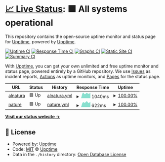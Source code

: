 # [📈 Live Status](https://upptime.github.io/upptime): <!--live status--> **🟩 All systems operational**

This repository contains the open-source uptime monitor and status page for [Upptime](https://upptime.js.org), powered by [Upptime](https://github.com/upptime/upptime).

[![Uptime CI](https://github.com/upptime/upptime/workflows/Uptime%20CI/badge.svg)](https://github.com/upptime/upptime/actions?query=workflow%3A%22Uptime+CI%22)
[![Response Time CI](https://github.com/upptime/upptime/workflows/Response%20Time%20CI/badge.svg)](https://github.com/upptime/upptime/actions?query=workflow%3A%22Response+Time+CI%22)
[![Graphs CI](https://github.com/upptime/upptime/workflows/Graphs%20CI/badge.svg)](https://github.com/upptime/upptime/actions?query=workflow%3A%22Graphs+CI%22)
[![Static Site CI](https://github.com/upptime/upptime/workflows/Static%20Site%20CI/badge.svg)](https://github.com/upptime/upptime/actions?query=workflow%3A%22Static+Site+CI%22)
[![Summary CI](https://github.com/upptime/upptime/workflows/Summary%20CI/badge.svg)](https://github.com/upptime/upptime/actions?query=workflow%3A%22Summary+CI%22)

With [Upptime](https://upptime.js.org), you can get your own unlimited and free uptime monitor and status page, powered entirely by a GitHub repository. We use [Issues](https://github.com/upptime/upptime/issues) as incident reports, [Actions](https://github.com/upptime/upptime/actions) as uptime monitors, and [Pages](https://upptime.github.io/upptime) for the status page.

<!--start: status pages-->
<!-- This summary is generated by Upptime (https://github.com/upptime/upptime) -->
<!-- Do not edit this manually, your changes will be overwritten -->
<!-- prettier-ignore -->
| URL | Status | History | Response Time | Uptime |
| --- | ------ | ------- | ------------- | ------ |
| <img alt="" src="https://icons.duckduckgo.com/ip3/www.alnatura.ch.ico" height="13"> [alnatura](https://www.alnatura.ch/) | 🟩 Up | [alnatura.yml](https://github.com/ASchmidt1024/uptime-m/commits/HEAD/history/alnatura.yml) | <details><summary><img alt="Response time graph" src="./graphs/alnatura/response-time-week.png" height="20"> 1040ms</summary><br><a href="https://upptime.github.io/upptime/history/alnatura"><img alt="Response time 1040" src="https://img.shields.io/endpoint?url=https%3A%2F%2Fraw.githubusercontent.com%2FASchmidt1024%2Fuptime-m%2FHEAD%2Fapi%2Falnatura%2Fresponse-time.json"></a><br><a href="https://upptime.github.io/upptime/history/alnatura"><img alt="24-hour response time 1040" src="https://img.shields.io/endpoint?url=https%3A%2F%2Fraw.githubusercontent.com%2FASchmidt1024%2Fuptime-m%2FHEAD%2Fapi%2Falnatura%2Fresponse-time-day.json"></a><br><a href="https://upptime.github.io/upptime/history/alnatura"><img alt="7-day response time 1040" src="https://img.shields.io/endpoint?url=https%3A%2F%2Fraw.githubusercontent.com%2FASchmidt1024%2Fuptime-m%2FHEAD%2Fapi%2Falnatura%2Fresponse-time-week.json"></a><br><a href="https://upptime.github.io/upptime/history/alnatura"><img alt="30-day response time 1040" src="https://img.shields.io/endpoint?url=https%3A%2F%2Fraw.githubusercontent.com%2FASchmidt1024%2Fuptime-m%2FHEAD%2Fapi%2Falnatura%2Fresponse-time-month.json"></a><br><a href="https://upptime.github.io/upptime/history/alnatura"><img alt="1-year response time 1040" src="https://img.shields.io/endpoint?url=https%3A%2F%2Fraw.githubusercontent.com%2FASchmidt1024%2Fuptime-m%2FHEAD%2Fapi%2Falnatura%2Fresponse-time-year.json"></a></details> | <details><summary><a href="https://upptime.github.io/upptime/history/alnatura">100.00%</a></summary><a href="https://upptime.github.io/upptime/history/alnatura"><img alt="All-time uptime 100.00%" src="https://img.shields.io/endpoint?url=https%3A%2F%2Fraw.githubusercontent.com%2FASchmidt1024%2Fuptime-m%2FHEAD%2Fapi%2Falnatura%2Fuptime.json"></a><br><a href="https://upptime.github.io/upptime/history/alnatura"><img alt="24-hour uptime 100.00%" src="https://img.shields.io/endpoint?url=https%3A%2F%2Fraw.githubusercontent.com%2FASchmidt1024%2Fuptime-m%2FHEAD%2Fapi%2Falnatura%2Fuptime-day.json"></a><br><a href="https://upptime.github.io/upptime/history/alnatura"><img alt="7-day uptime 100.00%" src="https://img.shields.io/endpoint?url=https%3A%2F%2Fraw.githubusercontent.com%2FASchmidt1024%2Fuptime-m%2FHEAD%2Fapi%2Falnatura%2Fuptime-week.json"></a><br><a href="https://upptime.github.io/upptime/history/alnatura"><img alt="30-day uptime 100.00%" src="https://img.shields.io/endpoint?url=https%3A%2F%2Fraw.githubusercontent.com%2FASchmidt1024%2Fuptime-m%2FHEAD%2Fapi%2Falnatura%2Fuptime-month.json"></a><br><a href="https://upptime.github.io/upptime/history/alnatura"><img alt="1-year uptime 100.00%" src="https://img.shields.io/endpoint?url=https%3A%2F%2Fraw.githubusercontent.com%2FASchmidt1024%2Fuptime-m%2FHEAD%2Fapi%2Falnatura%2Fuptime-year.json"></a></details>
| <img alt="" src="https://icons.duckduckgo.com/ip3/nature.ch.ico" height="13"> [nature](https://nature.ch/) | 🟩 Up | [nature.yml](https://github.com/ASchmidt1024/uptime-m/commits/HEAD/history/nature.yml) | <details><summary><img alt="Response time graph" src="./graphs/nature/response-time-week.png" height="20"> 622ms</summary><br><a href="https://upptime.github.io/upptime/history/nature"><img alt="Response time 622" src="https://img.shields.io/endpoint?url=https%3A%2F%2Fraw.githubusercontent.com%2FASchmidt1024%2Fuptime-m%2FHEAD%2Fapi%2Fnature%2Fresponse-time.json"></a><br><a href="https://upptime.github.io/upptime/history/nature"><img alt="24-hour response time 622" src="https://img.shields.io/endpoint?url=https%3A%2F%2Fraw.githubusercontent.com%2FASchmidt1024%2Fuptime-m%2FHEAD%2Fapi%2Fnature%2Fresponse-time-day.json"></a><br><a href="https://upptime.github.io/upptime/history/nature"><img alt="7-day response time 622" src="https://img.shields.io/endpoint?url=https%3A%2F%2Fraw.githubusercontent.com%2FASchmidt1024%2Fuptime-m%2FHEAD%2Fapi%2Fnature%2Fresponse-time-week.json"></a><br><a href="https://upptime.github.io/upptime/history/nature"><img alt="30-day response time 622" src="https://img.shields.io/endpoint?url=https%3A%2F%2Fraw.githubusercontent.com%2FASchmidt1024%2Fuptime-m%2FHEAD%2Fapi%2Fnature%2Fresponse-time-month.json"></a><br><a href="https://upptime.github.io/upptime/history/nature"><img alt="1-year response time 622" src="https://img.shields.io/endpoint?url=https%3A%2F%2Fraw.githubusercontent.com%2FASchmidt1024%2Fuptime-m%2FHEAD%2Fapi%2Fnature%2Fresponse-time-year.json"></a></details> | <details><summary><a href="https://upptime.github.io/upptime/history/nature">100.00%</a></summary><a href="https://upptime.github.io/upptime/history/nature"><img alt="All-time uptime 100.00%" src="https://img.shields.io/endpoint?url=https%3A%2F%2Fraw.githubusercontent.com%2FASchmidt1024%2Fuptime-m%2FHEAD%2Fapi%2Fnature%2Fuptime.json"></a><br><a href="https://upptime.github.io/upptime/history/nature"><img alt="24-hour uptime 100.00%" src="https://img.shields.io/endpoint?url=https%3A%2F%2Fraw.githubusercontent.com%2FASchmidt1024%2Fuptime-m%2FHEAD%2Fapi%2Fnature%2Fuptime-day.json"></a><br><a href="https://upptime.github.io/upptime/history/nature"><img alt="7-day uptime 100.00%" src="https://img.shields.io/endpoint?url=https%3A%2F%2Fraw.githubusercontent.com%2FASchmidt1024%2Fuptime-m%2FHEAD%2Fapi%2Fnature%2Fuptime-week.json"></a><br><a href="https://upptime.github.io/upptime/history/nature"><img alt="30-day uptime 100.00%" src="https://img.shields.io/endpoint?url=https%3A%2F%2Fraw.githubusercontent.com%2FASchmidt1024%2Fuptime-m%2FHEAD%2Fapi%2Fnature%2Fuptime-month.json"></a><br><a href="https://upptime.github.io/upptime/history/nature"><img alt="1-year uptime 100.00%" src="https://img.shields.io/endpoint?url=https%3A%2F%2Fraw.githubusercontent.com%2FASchmidt1024%2Fuptime-m%2FHEAD%2Fapi%2Fnature%2Fuptime-year.json"></a></details>

<!--end: status pages-->

[**Visit our status website →**](https://upptime.github.io/upptime)

## 📄 License

- Powered by: [Upptime](https://github.com/upptime/upptime)
- Code: [MIT](./LICENSE) © [Upptime](https://upptime.js.org)
- Data in the `./history` directory: [Open Database License](https://opendatacommons.org/licenses/odbl/1-0/)
